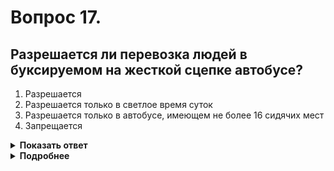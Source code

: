 # Вопрос 17.

## Разрешается ли перевозка людей в буксируемом на жесткой сцепке автобусе?

1. Разрешается
2. Разрешается только в светлое время суток
3. Разрешается только в автобусе, имеющем не более 16 сидячих мест
4. Запрещается

<details>
<summary><b>Показать ответ</b></summary>
Правильный ответ: 4
</details>
<details>
<summary><b>Подробнее</b></summary>
В буксируемом автобусе, независимо от типа сцепки перевозка людей запрещается.
(Пункт 20.2 ПДД)
</details>